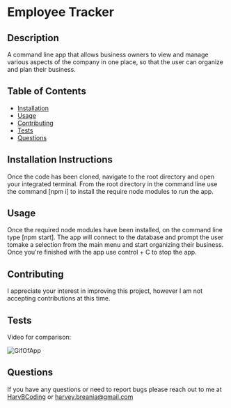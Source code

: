 
  # Employee Tracker
  

  ## Description
  A command line app that allows business owners to view and manage various aspects of the company in one place, so that the user can organize and plan their business.

  ## Table of Contents
  * [Installation](#installation-instructions)
  * [Usage](#usage)
  * [Contributing](#contributing)
  * [Tests](#tests)
  * [Questions](#questions)
  
  
  

  ## Installation Instructions
  Once the code has been cloned, navigate to the root directory and open your integrated terminal. From the root directory in the command line use the command [npm i] to install the require node modules to run the app.

  ## Usage
  Once the required node modules have been installed, on the command line type [npm start]. The app will connect to the database and prompt the user tomake a selection from the main menu and start organizing their business. Once you're finished with the app use control + C to stop the app. 

  
  ## Contributing
  I appreciate your interest in improving this project, however I am not accepting contributions at this time.
  

  
  ## Tests
  Video for comparison:

  ![GifOfApp](https://media.giphy.com/media/9JRueEdmkJRe0nvt4F/giphy.gif)
   

  ## Questions
  If you have any questions or need to report bugs please reach out to me at [HarvBCoding](https://www.github.com/HarvBCoding) or harvey.breania@gmail.com
  
  

